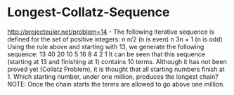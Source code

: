 Longest-Collatz-Sequence
========================

http://projecteuler.net/problem=14  -  The following iterative sequence is 
defined for the set of positive integers:  n  n/2 (n is even) n  3n + 1 (n is odd)
Using the rule above and starting with 13, we generate the following sequence:
13  40  20  10  5  16  8  4  2  1 It can be seen that this sequence (starting at
13 and finishing at 1) contains 10 terms. Although it has not been proved yet 
(Collatz Problem), it is thought that all starting numbers finish at 1.  Which 
starting number, under one million, produces the longest chain?  NOTE: Once the 
chain starts the terms are allowed to go above one million.